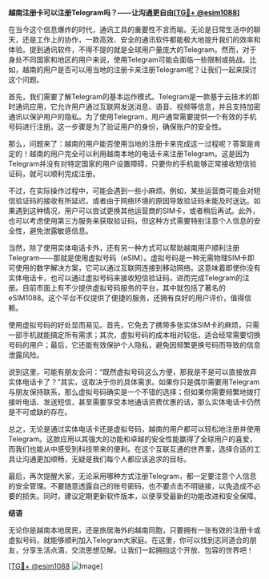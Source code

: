 **越南注册卡可以注册Telegram吗？——让沟通更自由[[TG💪+ @esim1088](https://t.me/s/esim1088)]**

在当今这个信息爆炸的时代，通讯工具的重要性不言而喻。无论是日常生活中的聊天，还是工作上的协作，一款高效、安全的通讯软件都能极大地提升我们的效率和体验。提到通讯软件，不得不提的就是全球用户量庞大的Telegram。然而，对于身处不同国家和地区的用户来说，使用Telegram可能会面临一些限制或挑战。比如，越南的用户是否可以用当地的注册卡来注册Telegram呢？让我们一起来探讨这个问题。

首先，我们需要了解Telegram的基本运作模式。Telegram是一款基于云技术的即时通讯应用，它允许用户通过互联网发送消息、语音、视频等信息，并且支持加密通讯以保护用户的隐私。为了使用Telegram，用户通常需要提供一个有效的手机号码进行注册。这一步骤是为了验证用户的身份，确保账户的安全性。

那么，问题来了：越南的用户能否使用当地的注册卡来完成这一过程呢？答案是肯定的！越南的用户完全可以利用越南本地的电话卡来注册Telegram。这是因为Telegram并没有对特定国家的用户设置障碍，只要你的手机能够正常接收短信验证码，就可以顺利完成注册。

不过，在实际操作过程中，可能会遇到一些小麻烦。例如，某些运营商可能会对短信验证码的接收有所延迟，或者由于网络环境的原因导致验证码未能及时送达。如果遇到这种情况，用户可以尝试更换其他运营商的SIM卡，或者稍后再试。此外，也可以考虑使用第三方服务来获取验证码，但这种方式需要特别注意个人信息的安全性，避免泄露敏感信息。

当然，除了使用实体电话卡外，还有另一种方式可以帮助越南用户顺利注册Telegram——那就是使用虚拟号码（eSIM）。虚拟号码是一种无需物理SIM卡即可使用的数字解决方案，它可以通过互联网连接到移动网络。这意味着即使你没有实体电话卡，也可以通过虚拟号码来接收短信验证码，进而完成Telegram的注册。目前市面上有不少提供虚拟号码服务的平台，其中就包括了著名的eSIM1088。这个平台不仅提供了便捷的服务，还拥有良好的用户评价，值得信赖。

使用虚拟号码的好处显而易见。首先，它免去了携带多张实体SIM卡的麻烦，只需一部手机就能搞定所有需求；其次，虚拟号码的成本相对较低，适合经常需要切换号码的用户；最后，它还能有效保护个人隐私，避免因频繁更换号码而导致的信息泄露风险。

说到这里，可能有朋友会问：“既然虚拟号码这么方便，那我是不是可以直接放弃实体电话卡了？”其实，这取决于你的具体需求。如果你只是偶尔需要用Telegram与朋友保持联系，那么虚拟号码确实是一个不错的选择；但如果你需要频繁地拨打接听电话、发送短信，甚至需要享受本地通话资费优惠的话，那么实体电话卡仍然是不可或缺的存在。

总之，无论是通过实体电话卡还是虚拟号码，越南的用户都可以轻松地注册并使用Telegram。这款应用以其强大的功能和卓越的安全性能赢得了全球用户的喜爱，而我们也能从中感受到科技带来的便利。在这个互联互通的世界里，选择合适的工具让沟通更加顺畅，无疑是我们每个人都应该追求的目标。

最后，再次提醒大家，无论采用哪种方式注册Telegram，都一定要注意个人信息的安全管理。不要随意透露自己的账号密码，也不要点击不明链接，以免造成不必要的损失。同时，建议定期更新软件版本，以便享受最新的功能改进和安全保障。

**结语**

无论你是越南本地居民，还是旅居海外的越南同胞，只要拥有一张有效的注册卡或虚拟号码，就能够顺利加入Telegram大家庭。在这里，你可以找到志同道合的朋友，分享生活点滴，交流思想见解。让我们一起拥抱这个开放、包容的世界吧！

[[TG💪+ @esim1088](https://t.me/s/esim1088) ![Image](https://i.postimg.cc/4NQfJmqS/Snipaste-2025-05-13-00-14-12.png)]